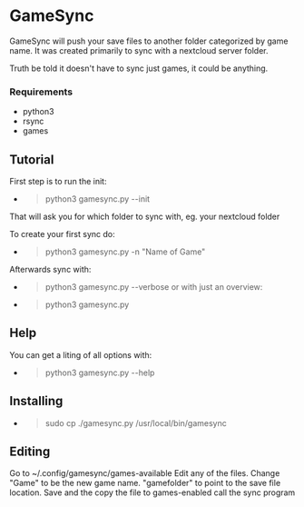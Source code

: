 # GameSync
GameSync will push your save files to another folder categorized by game name. It was created primarily to sync with a nextcloud server folder.

Truth be told it doesn't have to sync just games, it could be anything.

### Requirements
* python3
* rsync
* games

## Tutorial
First step is to run the init:
* > python3 gamesync.py --init

That will ask you for which folder to sync with, eg. your nextcloud folder

To create your first sync do:
* > python3 gamesync.py -n "Name of Game"

Afterwards sync with:
* > python3 gamesync.py --verbose
or with just an overview:
* > python3 gamesync.py

## Help
You can get a liting of all options with:
* > python3 gamesync.py --help

## Installing

* > sudo cp ./gamesync.py /usr/local/bin/gamesync

## Editing

Go to ~/.config/gamesync/games-available
Edit any of the files.
Change "Game" to be the new game name.
"gamefolder" to point to the save file location.
Save and the copy the file to games-enabled
call the sync program

